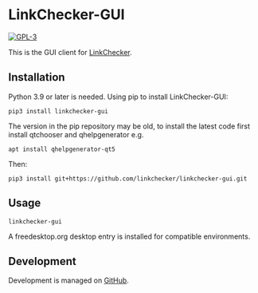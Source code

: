 # LinkChecker-GUI

[![GPL-3](https://img.shields.io/badge/license-GPL3-d49a6a.svg)](https://opensource.org/licenses/GPL-3.0)

This is the GUI client for [LinkChecker](https://linkchecker.github.io/linkchecker/).

## Installation

Python 3.9 or later is needed. Using pip to install LinkChecker-GUI:

`pip3 install linkchecker-gui`

The version in the pip repository may be old, to install the latest code first
install qtchooser and qhelpgenerator e.g.

`apt install qhelpgenerator-qt5`

Then:

`pip3 install git+https://github.com/linkchecker/linkchecker-gui.git`

## Usage

`linkchecker-gui`

A freedesktop.org desktop entry is installed for compatible environments.

## Development

Development is managed on [GitHub](https://github.com/linkchecker/linkchecker-gui).
